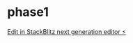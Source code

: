 # phase1

[Edit in StackBlitz next generation editor ⚡️](https://stackblitz.com/~/github.com/tima33/phase1)
